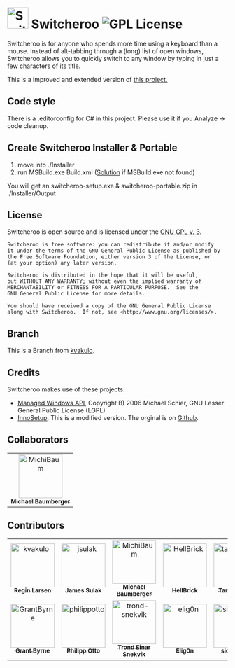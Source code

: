 # <img src="logo.png" alt="Switcheroo" width="48px" height="48px"> Switcheroo ![GPL License](https://img.shields.io/badge/license-GPL-brightgreen.svg)

Switcheroo is for anyone who spends more time using a keyboard than a mouse.
Instead of alt-tabbing through a (long) list of open windows, Switcheroo allows
you to quickly switch to any window by typing in just a few characters of its title.

This is a improved and extended version of [this project.](https://github.com/kvakulo/Switcheroo)

## Code style

There is a .editorconfig for C# in this project.
Please use it if you Analyze -> code cleanup.


## Create Switcheroo Installer & Portable

1. move into ./Installer
2. run MSBuild.exe Build.xml ([Solution](https://stackoverflow.com/a/13819332/10258204) if MSBuild.exe not found)

You will get an switcheroo-setup.exe & switcheroo-portable.zip in ./Installer/Output


## License

Switcheroo is open source and is licensed under the [GNU GPL v. 3](http://www.gnu.org/licenses/gpl.html).

```text
Switcheroo is free software: you can redistribute it and/or modify
it under the terms of the GNU General Public License as published by
the Free Software Foundation, either version 3 of the License, or
(at your option) any later version.

Switcheroo is distributed in the hope that it will be useful,
but WITHOUT ANY WARRANTY; without even the implied warranty of
MERCHANTABILITY or FITNESS FOR A PARTICULAR PURPOSE.  See the
GNU General Public License for more details.

You should have received a copy of the GNU General Public License
along with Switcheroo.  If not, see <http://www.gnu.org/licenses/>.
```

## Branch

This is a Branch from [kvakulo](https://github.com/kvakulo/Switcheroo).

## Credits

Switcheroo makes use of these projects:

* [Managed Windows API](http://mwinapi.sourceforge.net), Copyright B) 2006 Michael Schier, GNU Lesser General Public License (LGPL)
* [InnoSetup](https://jrsoftware.org/), This is a modified version. The orginal is on [Github](https://github.com/jrsoftware/issrc). 

## Collaborators

<!-- readme: collaborators -start --> 
<table>
<tr>
    <td align="center">
        <a href="https://github.com/MichiBaum">
            <img src="https://avatars.githubusercontent.com/u/36712219?v=4" width="100;" alt="MichiBaum"/>
            <br />
            <sub><b>Michael Baumberger</b></sub>
        </a>
    </td></tr>
</table>
<!-- readme: collaborators -end -->

## Contributors

<!-- readme: contributors -start --> 
<table>
<tr>
    <td align="center">
        <a href="https://github.com/kvakulo">
            <img src="https://avatars.githubusercontent.com/u/359614?v=4" width="100;" alt="kvakulo"/>
            <br />
            <sub><b>Regin Larsen</b></sub>
        </a>
    </td>
    <td align="center">
        <a href="https://github.com/jsulak">
            <img src="https://avatars.githubusercontent.com/u/88463?v=4" width="100;" alt="jsulak"/>
            <br />
            <sub><b>James Sulak</b></sub>
        </a>
    </td>
    <td align="center">
        <a href="https://github.com/MichiBaum">
            <img src="https://avatars.githubusercontent.com/u/36712219?v=4" width="100;" alt="MichiBaum"/>
            <br />
            <sub><b>Michael Baumberger</b></sub>
        </a>
    </td>
    <td align="center">
        <a href="https://github.com/HellBrick">
            <img src="https://avatars.githubusercontent.com/u/3703722?v=4" width="100;" alt="HellBrick"/>
            <br />
            <sub><b>HellBrick</b></sub>
        </a>
    </td>
    <td align="center">
        <a href="https://github.com/tarikguney">
            <img src="https://avatars.githubusercontent.com/u/369188?v=4" width="100;" alt="tarikguney"/>
            <br />
            <sub><b>Tarik Guney</b></sub>
        </a>
    </td>
    <td align="center">
        <a href="https://github.com/ovesen">
            <img src="https://avatars.githubusercontent.com/u/6209626?v=4" width="100;" alt="ovesen"/>
            <br />
            <sub><b>Mikkel Ovesen</b></sub>
        </a>
    </td></tr>
<tr>
    <td align="center">
        <a href="https://github.com/GrantByrne">
            <img src="https://avatars.githubusercontent.com/u/1580974?v=4" width="100;" alt="GrantByrne"/>
            <br />
            <sub><b>Grant Byrne</b></sub>
        </a>
    </td>
    <td align="center">
        <a href="https://github.com/philippotto">
            <img src="https://avatars.githubusercontent.com/u/2486553?v=4" width="100;" alt="philippotto"/>
            <br />
            <sub><b>Philipp Otto</b></sub>
        </a>
    </td>
    <td align="center">
        <a href="https://github.com/trond-snekvik">
            <img src="https://avatars.githubusercontent.com/u/7857838?v=4" width="100;" alt="trond-snekvik"/>
            <br />
            <sub><b>Trond Einar Snekvik</b></sub>
        </a>
    </td>
    <td align="center">
        <a href="https://github.com/elig0n">
            <img src="https://avatars.githubusercontent.com/u/31196036?v=4" width="100;" alt="elig0n"/>
            <br />
            <sub><b>Elig0n</b></sub>
        </a>
    </td>
    <td align="center">
        <a href="https://github.com/sidecutter">
            <img src="https://avatars.githubusercontent.com/u/16988910?v=4" width="100;" alt="sidecutter"/>
            <br />
            <sub><b>sidecutter</b></sub>
        </a>
    </td></tr>
</table>
<!-- readme: contributors -end -->